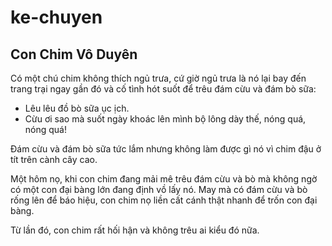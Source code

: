 # ke-chuyen


## Con Chim Vô Duyên

Có một chú chim không thích ngủ trưa, cứ giờ ngủ trưa là nó lại bay đến trang trại ngay gần đó và cố tình hót suốt để trêu đám cừu và đám bò sữa:

- Lêu lêu đồ bò sữa ục ịch.
- Cừu ơi sao mà suốt ngày khoác lên mình bộ lông dày thế, nóng quá, nóng quá!

Đám cừu và đám bò sữa tức lắm nhưng không làm được gì nó vì chim đậu ở tít trên cành cây cao.

Một hôm nọ, khi con chim đang mải mê trêu đám cừu và bò mà không ngờ có một con đại bàng lớn đang định vồ lấy nó.
May mà có đám cừu và bò rống lên để báo hiệu, con chim nọ liền cất cánh thật nhanh để trốn con đại bàng.

Từ lần đó, con chim rất hối hận và không trêu ai kiểu đó nữa.
